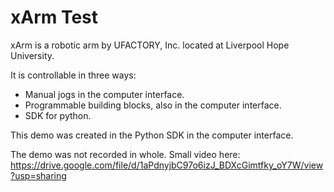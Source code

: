 # xArm Test

xArm is a robotic arm by UFACTORY, Inc.
located at Liverpool Hope University.

It is controllable in three ways:
- Manual jogs in the computer interface.
- Programmable building blocks, also in the computer interface.
- SDK for python.

This demo was created in the Python SDK in the computer interface.

The demo was not recorded in whole.
Small video here:
https://drive.google.com/file/d/1aPdnyjbC97o6izJ_BDXcGimtfky_oY7W/view?usp=sharing